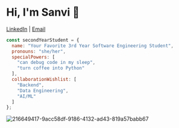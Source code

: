 # Hi, I'm Sanvi 👋

[LinkedIn](https://www.linkedin.com/in/sanvi-705v1/) | [Email](sanvi.kaushik22@gmail.com)

```js
const secondYearStudent = {
  name: "Your Favorite 3rd Year Software Engineering Student",
  pronouns: "she/her",
  specialPowers: [
    "can debug code in my sleep",
    "turn coffee into Python"
  ],
  collaborationWishlist: [
    "Backend",
    "Data Engineering",
    "AI/ML"
  ]
};
```
![216649417-9acc58df-9186-4132-ad43-819a57babb67](https://github.com/user-attachments/assets/6f39d3fe-8746-489f-8c9c-0ab122b54647)

<!---
sanvikaushik/sanvikaushik is a ✨ special ✨ repository because its `README.md` (this file) appears on your GitHub profile.
You can click the Preview link to take a look at your changes.
--->
